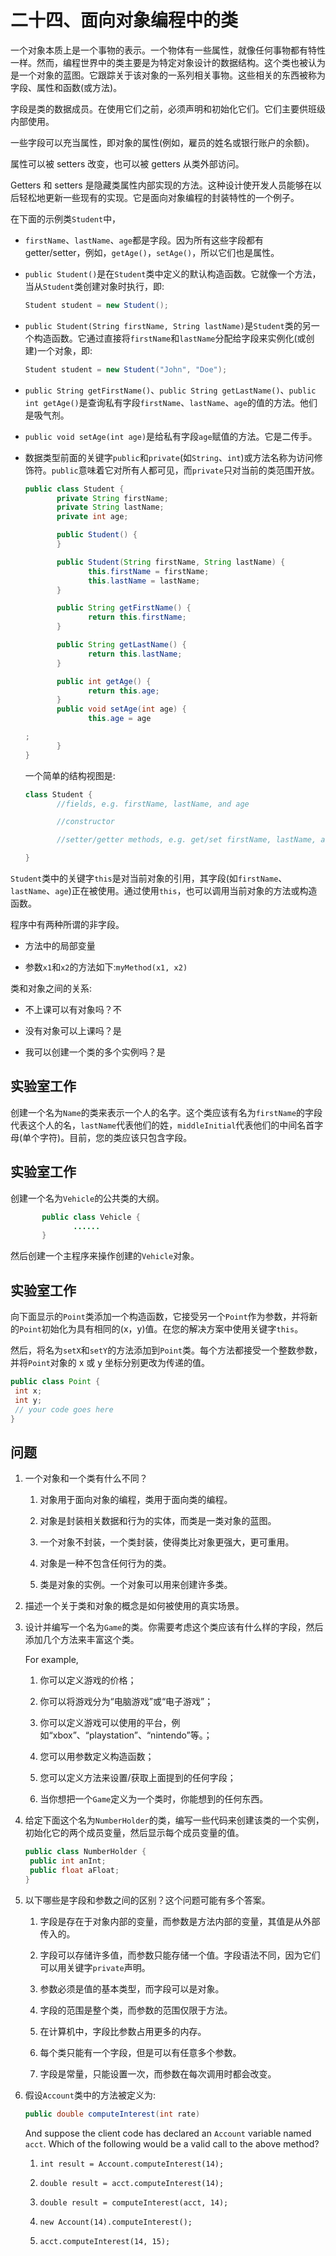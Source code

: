 # 二十四、面向对象编程中的类

一个对象本质上是一个事物的表示。一个物体有一些属性，就像任何事物都有特性一样。然而，编程世界中的类主要是为特定对象设计的数据结构。这个类也被认为是一个对象的蓝图。它跟踪关于该对象的一系列相关事物。这些相关的东西被称为字段、属性和函数(或方法)。

字段是类的数据成员。在使用它们之前，必须声明和初始化它们。它们主要供班级内部使用。

一些字段可以充当属性，即对象的属性(例如，雇员的姓名或银行账户的余额)。

属性可以被 setters 改变，也可以被 getters 从类外部访问。

Getters 和 setters 是隐藏类属性内部实现的方法。这种设计使开发人员能够在以后轻松地更新一些现有的实现。它是面向对象编程的封装特性的一个例子。

在下面的示例类`Student`中，

*   `firstName`、`lastName`、`age`都是字段。因为所有这些字段都有 getter/setter，例如，`getAge()`，`setAge()`，所以它们也是属性。

*   `public Student()`是在`Student`类中定义的默认构造函数。它就像一个方法，当从`Student`类创建对象时执行，即:

    ```java
    Student student = new Student();

    ```

*   `public Student(String firstName, String lastName)`是`Student`类的另一个构造函数。它通过直接将`firstName`和`lastName`分配给字段来实例化(或创建)一个对象，即:

    ```java
    Student student = new Student("John", "Doe");

    ```

*   `public String getFirstName()`、`public String getLastName()`、`public int getAge()`是查询私有字段`firstName`、`lastName`、`age`的值的方法。他们是吸气剂。

*   `public void setAge(int age)`是给私有字段`age`赋值的方法。它是二传手。

*   数据类型前面的关键字`public`和`private`(如`String`、`int`)或方法名称为访问修饰符。`public`意味着它对所有人都可见，而`private`只对当前的类范围开放。

    ```java
    public class Student {
           private String firstName;
           private String lastName;
           private int age;

           public Student() {
           }

           public Student(String firstName, String lastName) {
                  this.firstName = firstName;
                  this.lastName = lastName;
           }

           public String getFirstName() {
                  return this.firstName;
           }

           public String getLastName() {
                  return this.lastName;
           }

           public int getAge() {
                  return this.age;
           }
           public void setAge(int age) {
                  this.age = age

    ;
           }
    }

    ```

    一个简单的结构视图是:

    ```java
    class Student {
           //fields, e.g. firstName, lastName, and age

           //constructor

           //setter/getter methods, e.g. get/set firstName, lastName, and age

    }

    ```

`Student`类中的关键字`this`是对当前对象的引用，其字段(如`firstName`、`lastName`、`age`)正在被使用。通过使用`this`，也可以调用当前对象的方法或构造函数。

程序中有两种所谓的非字段。

*   方法中的局部变量

*   参数`x1`和`x2`的方法如下:`myMethod(x1, x2)`

类和对象之间的关系:

*   不上课可以有对象吗？不

*   没有对象可以上课吗？是

*   我可以创建一个类的多个实例吗？是

## 实验室工作

创建一个名为`Name`的类来表示一个人的名字。这个类应该有名为`firstName`的字段代表这个人的名，`lastName`代表他们的姓，`middleInitial`代表他们的中间名首字母(单个字符)。目前，您的类应该只包含字段。

## 实验室工作

创建一个名为`Vehicle`的公共类的大纲。

```java
       public class Vehicle {
              ......
       }

```

然后创建一个主程序来操作创建的`Vehicle`对象。

## 实验室工作

向下面显示的`Point`类添加一个构造函数，它接受另一个`Point`作为参数，并将新的`Point`初始化为具有相同的(x，y)值。在您的解决方案中使用关键字`this`。

然后，将名为`setX`和`setY`的方法添加到`Point`类。每个方法都接受一个整数参数，并将`Point`对象的 x 或 y 坐标分别更改为传递的值。

```java
public class Point {
 int x;
 int y;
 // your code goes here
}

```

## 问题

1.  一个对象和一个类有什么不同？
    1.  对象用于面向对象的编程，类用于面向类的编程。

    2.  对象是封装相关数据和行为的实体，而类是一类对象的蓝图。

    3.  一个对象不封装，一个类封装，使得类比对象更强大，更可重用。

    4.  对象是一种不包含任何行为的类。

    5.  类是对象的实例。一个对象可以用来创建许多类。

1.  描述一个关于类和对象的概念是如何被使用的真实场景。

2.  设计并编写一个名为`Game`的类。你需要考虑这个类应该有什么样的字段，然后添加几个方法来丰富这个类。

    For example,
    1.  你可以定义游戏的价格；

    2.  你可以将游戏分为“电脑游戏”或“电子游戏”；

    3.  你可以定义游戏可以使用的平台，例如“xbox”、“playstation”、“nintendo”等。；

    4.  您可以用参数定义构造函数；

    5.  您可以定义方法来设置/获取上面提到的任何字段；

    6.  当你想把一个`Game`定义为一个类时，你能想到的任何东西。

3.  给定下面这个名为`NumberHolder`的类，编写一些代码来创建该类的一个实例，初始化它的两个成员变量，然后显示每个成员变量的值。

    ```java
    public class NumberHolder {
     public int anInt;
     public float aFloat;
    }

    ```

4.  以下哪些是字段和参数之间的区别？这个问题可能有多个答案。
    1.  字段是存在于对象内部的变量，而参数是方法内部的变量，其值是从外部传入的。

    2.  字段可以存储许多值，而参数只能存储一个值。字段语法不同，因为它们可以用关键字`private`声明。

    3.  参数必须是值的基本类型，而字段可以是对象。

    4.  字段的范围是整个类，而参数的范围仅限于方法。

    5.  在计算机中，字段比参数占用更多的内存。

    6.  每个类只能有一个字段，但是可以有任意多个参数。

    7.  字段是常量，只能设置一次，而参数在每次调用时都会改变。

5.  假设`Account`类中的方法被定义为:

    ```java
    public double computeInterest(int rate)

    ```

    And suppose the client code has declared an `Account` variable named `acct`. Which of the following would be a valid call to the above method?
    1.  `int result = Account.computeInterest(14);`

    2.  `double result = acct.computeInterest(14);`

    3.  `double result = computeInterest(acct, 14);`

    4.  `new Account(14).computeInterest();`

    5.  `acct.computeInterest(14, 15);`